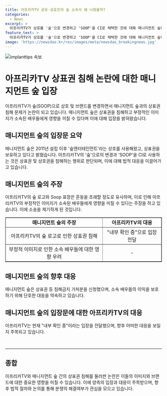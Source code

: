 ```yaml
---
title: 아프리카TV 공유·공효진의 숲 소속사 왜 나왔을까?
categories:
  - News
excerpt: >
  아프리카TV가 상호를 '숲'으로 변경하고 'SOOP'을 CI로 채택한 것에 대해 매니지먼트 숲이 상표권 침해로 소송을 제기했다. 이로 인해 아프리카TV의 부정적 이미지가 소속 연예인들에게 영향을 줄 우려가 있으며, 매니지먼트 숲은 상표권 등 침해금지 가처분을 신청했다. 이에 대해 아프리카TV 측은 "내부 확인 중"이라고 입장 전달했다.
feature_text: >
  아프리카TV가 상호를 '숲'으로 변경하고 'SOOP'을 CI로 채택한 것에 대해 매니지먼트 숲이 상표권 침해로 소송을 제기했다. 이로 인해 아프리카TV의 부정적 이미지가 소속 연예인들에게 영향을 줄 우려가 있으며, 매니지먼트 숲은 상표권 등 침해금지 가처분을 신청했다. 이에 대해 아프리카TV 측은 "내부 확인 중"이라고 입장 전달했다.
image: 'https://newsdao.kr/res/images/meta/newsdao_breakingnews.jpg'
---
```


<p><img src="https://newsdao.kr/res/images/meta/newsdao_breakingnews.jpg" alt="implanttips 속보" /></p>

<h1>아프리카TV 상표권 침해 논란에 대한 매니지먼트 숲 입장</h1>

<p data-ke-size="size16">아프리카TV가 숲(SOOP)으로 상호 및 브랜드를 변경하면서 매니지먼트 숲과의 상표권 침해 문제가 논란이 되고 있습니다. 매니지먼트 숲은 상표권을 침해하고 부정적인 이미지가 소속된 배우들에게 영향을 끼칠 수 있다며 이에 대해 입장을 밝혀왔습니다.</p>

<h2>매니지먼트 숲의 입장문 요약</h2>

<p>매니지먼트 숲은 2011년 설립 이후 '숲엔터테인먼트'라는 상호를 사용해왔고, 상표권을 보유하고 있다고 밝혔습니다. 아프리카TV의 '숲'으로의 변경과 'SOOP'을 CI로 사용하는 것은 상표권 및 상호권을 침해하는 행위로 판단되며, 이에 대해 법적 대응을 이끌어가고 있습니다.</p>

<h2>매니지먼트 숲의 주장</h2>

<p>아프리카TV의 숲 로고와 Soop 표장은 혼동을 초래할 정도로 유사하며, 이로 인해 아프리카TV의 부정적인 이미지가 소속된 배우들에게 영향을 미칠 수 있다는 주장을 하고 있습니다. 이에 소송을 제기하게 된 것입니다.</p>

<table style="width: 100%;" border="1">
<tbody>
<tr>
<td style="text-align: center; height: 17px;"><b>매니지먼트 숲의 주장</b></td>
<td style="text-align: center; height: 17px;"><b>아프리카TV의 대응</b></td>
</tr>
<tr>
<td style="text-align: center; height: 17px;">아프리카TV의 숲 로고로 인한 상표권 침해</td>
<td style="text-align: center; height: 17px;">"내부 확인 중"으로 입장 전달</td>
</tr>
<tr>
<td style="text-align: center; height: 17px;">부정적 이미지로 인한 소속 배우들에 대한 영향 우려</td>
<td style="text-align: center; height: 17px;">-</td>
</tr>
</tbody>
</table>

<h2>매니지먼트 숲의 향후 대응</h2>

<p>매니지먼트 숲은 상표권 등 침해금지 가처분을 신청했으며, 소속 배우들의 이익을 보호하기 위해 단호한 대응을 약속하고 있습니다.</p>

<h2>매니지먼트 숲의 입장문에 대한 아프리카TV의 대응</h2>

<p>아프리카TV는 현재 "내부 확인 중"이라는 입장을 전달했으며, 향후 어떠한 대응을 보일지 주목되고 있습니다.</p>

<p data-ke-size="size16">&nbsp;</p>

<hr>

<h2>종합</h2>

<p>아프리카TV와 매니지먼트 숲 간의 상표권 침해를 둘러싼 논란은 이들의 이미지와 브랜드에 대한 중요한 영향을 미칠 수 있습니다. 이에 양측의 입장과 대응이 주목받으며, 향후 법적 절차와 논의를 통해 분쟁의 해결여부가 관심을 모으고 있습니다.</p>

